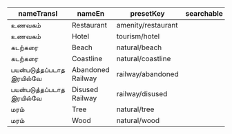 |nameTransl|nameEn|presetKey|searchable|icon|tags0|tags1|tags2|tags3|tags4|geometryArea|geometryLine|geometryPoint|geometryVertex|geometryRelation|
| ------ | ------ | ------ | ------ | ------ | ------ | ------ | ------ | ------ | ------ | ------ | ------ | ------ | ------ | ------ |
|உணவகம்|Restaurant|amenity/restaurant| |restaurant|amenity=restaurant| | | | |area| |point| | |
|உணவகம்|Hotel|tourism/hotel| |lodging|tourism=hotel| | | | |area| |point| | |
|கடற்கரை|Beach|natural/beach| | |natural=beach| | | | |area| |point| | |
|கடற்கரை|Coastline|natural/coastline| | |natural=coastline| | | | | |line| | | |
|பயன்படுத்தப்படாத இரயில்வே|Abandoned Railway|railway/abandoned| |railway-abandoned|railway=abandoned| | | | | |line| | | |
|பயன்படுத்தப்படாத இரயில்வே|Disused Railway|railway/disused| |railway-disused|railway=disused| | | | | |line| | | |
|மரம்|Tree|natural/tree| |park|natural=tree| | | | | | |point|vertex| |
|மரம்|Wood|natural/wood| |park2|natural=wood| | | | |area| |point| | |
